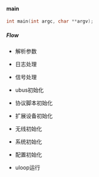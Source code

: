 




#### main

```c
int main(int argc, char **argv);
```

##### Flow

* 解析参数

* 日志处理

* 信号处理

* ubus初始化

* 协议脚本初始化

* 扩展设备初始化

* 无线初始化

* 系统初始化

* 配置初始化

* uloop运行


